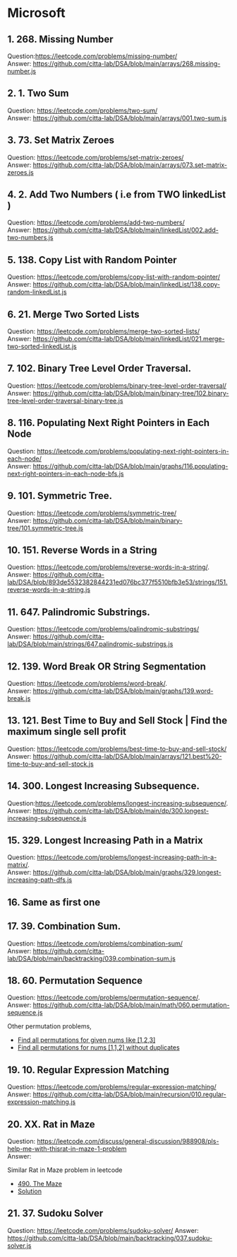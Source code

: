 # Microsoft 

## 1. 268. Missing Number     
Question:https://leetcode.com/problems/missing-number/    
Answer: https://github.com/citta-lab/DSA/blob/main/arrays/268.missing-number.js

## 2. 1. Two Sum    
Question: https://leetcode.com/problems/two-sum/    
Answer: https://github.com/citta-lab/DSA/blob/main/arrays/001.two-sum.js 

## 3. 73. Set Matrix Zeroes    
Question: https://leetcode.com/problems/set-matrix-zeroes/      
Answer: https://github.com/citta-lab/DSA/blob/main/arrays/073.set-matrix-zeroes.js

## 4. 2. Add Two Numbers ( i.e from TWO linkedList )       
Question: https://leetcode.com/problems/add-two-numbers/       
Answer: https://github.com/citta-lab/DSA/blob/main/linkedList/002.add-two-numbers.js 

## 5. 138. Copy List with Random Pointer    
Question:  https://leetcode.com/problems/copy-list-with-random-pointer/    
Answer: https://github.com/citta-lab/DSA/blob/main/linkedList/138.copy-random-linkedList.js 

## 6. 21. Merge Two Sorted Lists     
Question: https://leetcode.com/problems/merge-two-sorted-lists/    
Answer: https://github.com/citta-lab/DSA/blob/main/linkedList/021.merge-two-sorted-linkedList.js 

## 7. 102. Binary Tree Level Order Traversal.  
Question: https://leetcode.com/problems/binary-tree-level-order-traversal/   
Answer: https://github.com/citta-lab/DSA/blob/main/binary-tree/102.binary-tree-level-order-traversal-binary-tree.js  

## 8. 116. Populating Next Right Pointers in Each Node  
Question: https://leetcode.com/problems/populating-next-right-pointers-in-each-node/   
Answer: https://github.com/citta-lab/DSA/blob/main/graphs/116.populating-next-right-pointers-in-each-node-bfs.js   

## 9. 101. Symmetric Tree.   
Question: https://leetcode.com/problems/symmetric-tree/   
Answer: https://github.com/citta-lab/DSA/blob/main/binary-tree/101.symmetric-tree.js   

## 10. 151. Reverse Words in a String   
Question: https://leetcode.com/problems/reverse-words-in-a-string/.    
Answer: https://github.com/citta-lab/DSA/blob/893de5532382844231ed076bc377f5510bfb3e53/strings/151.reverse-words-in-a-string.js  

## 11. 647. Palindromic Substrings.        
Question: https://leetcode.com/problems/palindromic-substrings/   
Answer: https://github.com/citta-lab/DSA/blob/main/strings/647.palindromic-substrings.js

## 12. 139. Word Break OR String Segmentation   
Question: https://leetcode.com/problems/word-break/.        
Answer: https://github.com/citta-lab/DSA/blob/main/graphs/139.word-break.js  

## 13. 121. Best Time to Buy and Sell Stock | Find the maximum single sell profit 
Question:   https://leetcode.com/problems/best-time-to-buy-and-sell-stock/   
Answer: https://github.com/citta-lab/DSA/blob/main/arrays/121.best%20-time-to-buy-and-sell-stock.js   

## 14. 300. Longest Increasing Subsequence.  
Question:https://leetcode.com/problems/longest-increasing-subsequence/.  
Answer: https://github.com/citta-lab/DSA/blob/main/dp/300.longest-increasing-subsequence.js    

## 15. 329. Longest Increasing Path in a Matrix  
Question: https://leetcode.com/problems/longest-increasing-path-in-a-matrix/.    
Answer: https://github.com/citta-lab/DSA/blob/main/graphs/329.longest-increasing-path-dfs.js 

## 16. Same as first one    

## 17. 39. Combination Sum.   
Question: https://leetcode.com/problems/combination-sum/   
Answer: https://github.com/citta-lab/DSA/blob/main/backtracking/039.combination-sum.js   

## 18. 60. Permutation Sequence   
Question: https://leetcode.com/problems/permutation-sequence/.   
Answer: https://github.com/citta-lab/DSA/blob/main/math/060.permutation-sequence.js

Other permutation problems,
- [Find all permutations for given nums like [1,2,3]](https://github.com/citta-lab/DSA/blob/main/backtracking/046.permutations.js) 
- [Find all permutations for nums [1,1,2] without duplicates](https://github.com/citta-lab/DSA/blob/main/backtracking/047.permutations-II.js)

## 19. 10. Regular Expression Matching  
Question: https://leetcode.com/problems/regular-expression-matching/   
Answer: https://github.com/citta-lab/DSA/blob/main/recursion/010.regular-expression-matching.js   

## 20. XX. Rat in Maze  
Question: https://leetcode.com/discuss/general-discussion/988908/pls-help-me-with-thisrat-in-maze-1-problem  
Answer:  

Similar Rat in Maze problem in leetcode
- [490. The Maze](https://leetcode.com/problems/the-maze/) 
- [ Solution ](https://github.com/citta-lab/DSA/blob/main/backtracking/490.the-maze.js)

## 21. 37. Sudoku Solver    
Question: https://leetcode.com/problems/sudoku-solver/ 
Answer: https://github.com/citta-lab/DSA/blob/main/backtracking/037.sudoku-solver.js

